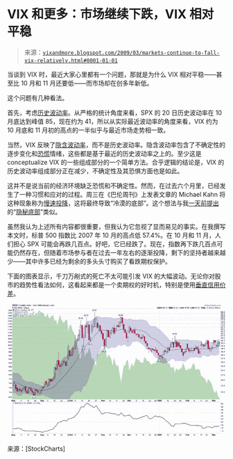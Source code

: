 <!--yml

category: 未分类

日期：2024-05-18 17:57:01

-->

# VIX 和更多：市场继续下跌，VIX 相对平稳

> 来源：[`vixandmore.blogspot.com/2009/03/markets-continue-to-fall-vix-relatively.html#0001-01-01`](http://vixandmore.blogspot.com/2009/03/markets-continue-to-fall-vix-relatively.html#0001-01-01)

当谈到 VIX 时，最近大家心里都有一个问题，那就是为什么 VIX 相对平稳——甚至比 10 月和 11 月还要低——而市场却在创多年新低。

这个问题有几种看法。

首先，考虑[历史波动率](http://vixandmore.blogspot.com/search/label/historical%20volatility)。从严格的统计角度来看，SPX 的 20 日历史波动率在 10 月底达到峰值 85，现在约为 41，所以从实际最近波动率的角度来看，VIX 约为 10 月底和 11 月初的高点的一半似乎与最近市场走势相一致。

当然，VIX 反映了[隐含波动率](http://vixandmore.blogspot.com/search/label/implied%20volatility)，而不是历史波动率。隐含波动率包含了不确定性的逐步变化和[恐慌](http://vixandmore.blogspot.com/search/label/fear)情绪，这些都是基于最近的历史波动率之上的。至少这是 conceptualize VIX 的一些组成部分的一个简单方法。合乎逻辑的结论是，VIX 的历史波动率组成部分正在减少，不确定性及其恐惧方面也是如此。

这并不是说当前的经济环境缺乏恐慌和不确定性。然而，在过去六个月里，已经发生了一种习惯和应对的过程。周三在《巴伦周刊》上发表文章的 Michael Kahn 将这种现象称为[慢速投降](http://online.barrons.com/article/SB123619880239032479.html)，这将最终导致“冷漠的底部”。这个想法与我[一天前提出](http://vixandmore.blogspot.com/2009/03/possibility-of-stealth-bottom.html)的“[隐秘底部](http://vixandmore.blogspot.com/search/label/stealth%20bottom)”类似。

虽然我认为上述所有内容都很重要，但我认为它忽视了显而易见的事实。在我撰写本文时，标普 500 指数比 2007 年 10 月的高点低 57.4%。在 10 月和 11 月，人们担心 SPX 可能会再跌几百点。好吧，它已经跌了。现在，指数再下跌几百点可能仍然存在，但随着市场参与者在过去一年左右的逐渐投降，剩下的坚持者越来越少——其中许多已经为剩余的多头头寸购买了看跌期权保护。

下面的图表显示，千刀万剐式的死亡不太可能引发 VIX 的大幅波动。无论你对股市的趋势性看法如何，这看起来都是一个卖期权的好时机，特别是使用[垂直信用价差](http://vixandmore.blogspot.com/search/label/vertical%20credit%20spread)。

![](img/1c598d7913f39fc303374e30927565e1.png)

来源：[StockCharts]
